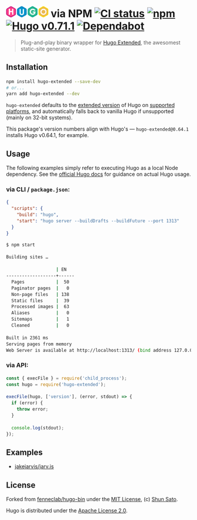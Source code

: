 # <img src="https://raw.githubusercontent.com/gohugoio/gohugoioTheme/master/static/images/hugo-logo-wide.svg?sanitize=true" alt="Hugo" width="115"> via NPM [![CI status](https://github.com/jakejarvis/hugo-extended/workflows/Run%20tests/badge.svg)](https://github.com/jakejarvis/hugo-extended/actions) [![npm](https://img.shields.io/npm/v/hugo-extended?color=red)](https://www.npmjs.com/package/hugo-extended) [![Hugo v0.71.1](https://img.shields.io/badge/Hugo-v0.71.1-orange)](https://github.com/gohugoio/hugo) [![Dependabot](https://api.dependabot.com/badges/status?host=github&repo=jakejarvis/hugo-extended)](https://github.com/jakejarvis/hugo-extended/pulls?q=is%3Apr+label%3Adependencies)

> Plug-and-play binary wrapper for [Hugo Extended](https://gohugo.io/), the awesomest static-site generator.

## Installation

```sh
npm install hugo-extended --save-dev
# or...
yarn add hugo-extended --dev
```

`hugo-extended` defaults to the [extended version](https://gohugo.io/troubleshooting/faq/#i-get-tocss--this-feature-is-not-available-in-your-current-hugo-version) of Hugo on [supported platforms](https://github.com/gohugoio/hugo/releases), and automatically falls back to vanilla Hugo if unsupported (mainly on 32-bit systems).

This package's version numbers align with Hugo's — `hugo-extended@0.64.1` installs Hugo v0.64.1, for example.

## Usage

The following examples simply refer to executing Hugo as a local Node dependency. See the [official Hugo docs](https://gohugo.io/documentation/) for guidance on actual Hugo usage.

### via CLI / `package.json`:

```json
{
  "scripts": {
    "build": "hugo",
    "start": "hugo server --buildDrafts --buildFuture --port 1313"
  }
}
```

```bash
$ npm start

Building sites …

                   | EN
-------------------+------
  Pages            |  50
  Paginator pages  |   0
  Non-page files   | 138
  Static files     |  39
  Processed images |  63
  Aliases          |   0
  Sitemaps         |   1
  Cleaned          |   0

Built in 2361 ms
Serving pages from memory
Web Server is available at http://localhost:1313/ (bind address 127.0.0.1)
```

### via API:

```js
const { execFile } = require('child_process');
const hugo = require('hugo-extended');

execFile(hugo, ['version'], (error, stdout) => {
  if (error) {
    throw error;
  }

  console.log(stdout);
});
```

## Examples

- [jakejarvis/jarv.is](https://github.com/jakejarvis/jarv.is)

## License

Forked from [fenneclab/hugo-bin](https://github.com/fenneclab/hugo-bin) under the [MIT License](https://github.com/fenneclab/hugo-bin/blob/master/LICENSE), (c) [Shun Sato](http://blog.fenneclab.com/).

Hugo is distributed under the [Apache License 2.0](https://github.com/gohugoio/hugo/blob/master/LICENSE).
